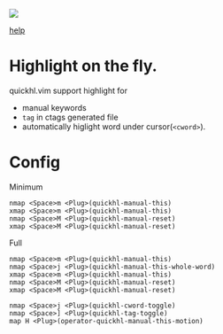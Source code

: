![](https://github.com/t9md/t9md/raw/dc52eaf0f8cb0984697f42c50be09174117b2ddb/img/quickhl_anime.gif)

[help](https://github.com/t9md/vim-quickhl/blob/master/doc/quickhl.txt)

# Highlight on the fly.

quickhl.vim support highlight for

- manual keywords
- `tag` in ctags generated file
- automatically higlight word under cursor(`<cword>`).

# Config

Minimum
```Vim
nmap <Space>m <Plug>(quickhl-manual-this)
xmap <Space>m <Plug>(quickhl-manual-this)
nmap <Space>M <Plug>(quickhl-manual-reset)
xmap <Space>M <Plug>(quickhl-manual-reset)
```

Full
```Vim
nmap <Space>m <Plug>(quickhl-manual-this)
nmap <Space>j <Plug>(quickhl-manual-this-whole-word)
xmap <Space>m <Plug>(quickhl-manual-this)
nmap <Space>M <Plug>(quickhl-manual-reset)
xmap <Space>M <Plug>(quickhl-manual-reset)

nmap <Space>j <Plug>(quickhl-cword-toggle)
nmap <Space>] <Plug>(quickhl-tag-toggle)
map H <Plug>(operator-quickhl-manual-this-motion)
```
